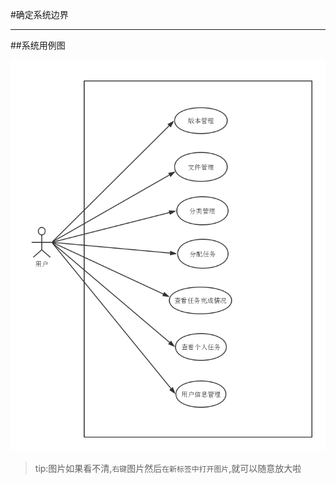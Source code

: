 #确定系统边界



---



##系统用例图

![](/img/usecase/usecase-system.png)
>tip:图片如果看不清,`右键`图片然后`在新标签中打开图片`,就可以随意放大啦
